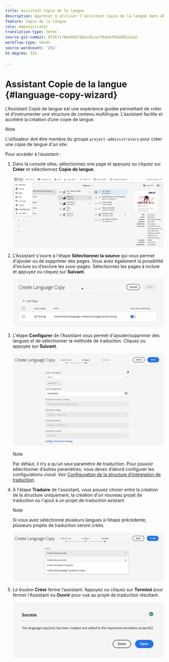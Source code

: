 ```yaml
---
title: Assistant Copie de la langue
description: Apprenez à utiliser l’assistant Copie de la langue dans AEM.
feature: Copie de la langue
role: Administrator
translation-type: tm+mt
source-git-commit: 0f2b7176b44bb79bdcd1cecf6debf05bd652a1a1
workflow-type: tm+mt
source-wordcount: '251'
ht-degree: 32%

---
```



# Assistant Copie de la langue {#language-copy-wizard}

L’Assistant Copie de langue est une expérience guidée permettant de créer et d’instrumenter une structure de contenu multilingue. L’assistant facilite et accélère la création d’une copie de langue.

>[!NOTE]
>
>L&#39;utilisateur doit être membre du groupe `project-administrators` pour créer une copie de langue d&#39;un site.

Pour accéder à l’assistant :

1. Dans la console sites, sélectionnez une page et appuyez ou cliquez sur **Créer** et sélectionnez **Copie de langue**.

   ![Création d’une copie de langue à partir de l’assistant](../assets/language-copy-wizard.png)

1. L&#39;Assistant s&#39;ouvre à l&#39;étape **Sélectionner la source** qui vous permet d&#39;ajouter ou de supprimer des pages. Vous avez également la possibilité d’inclure ou d’exclure les sous-pages. Sélectionnez les pages à inclure et appuyez ou cliquez sur **Suivant**.

   ![Ajouter des pages avec l&#39;assistant](../assets/language-copy-wizard-add-pages.png)

1. L&#39;étape **Configurer** de l&#39;Assistant vous permet d&#39;ajouter/supprimer des langues et de sélectionner la méthode de traduction. Cliquez ou appuyez sur **Suivant**.

   ![Configuration de l’étape de l’assistant](../assets/language-copy-wizard-configure.png)

   >[!NOTE]
   >
   >Par défaut, il n’y a qu’un seul paramètre de traduction. Pour pouvoir sélectionner d’autres paramètres, vous devez d’abord configurer les configurations cloud. Voir [Configuration de la structure d’intégration de traduction](integration-framework.md).

1. À l&#39;étape **Traduire** de l&#39;assistant, vous pouvez choisir entre la création de la structure uniquement, la création d&#39;un nouveau projet de traduction ou l&#39;ajout à un projet de traduction existant.

   >[!NOTE]
   >
   >Si vous avez sélectionné plusieurs langues à l’étape précédente, plusieurs projets de traduction seront créés.

   ![Étape de traduction de l’assistant](../assets/language-copy-wizard-translate.png)

1. Le bouton **Créer** ferme l’assistant. Appuyez ou cliquez sur **Terminé** pour fermer l&#39;Assistant ou **Ouvrir** pour vue au projet de traduction résultant.

   ![Terminer l&#39;assistant](../assets/language-copy-wizard-done.png)
